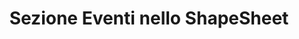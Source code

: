 ﻿---
title: Sezione Eventi nello ShapeSheet
type: docs
weight: 240
url: /it/net/events-section-in-the-shapesheet/
---
